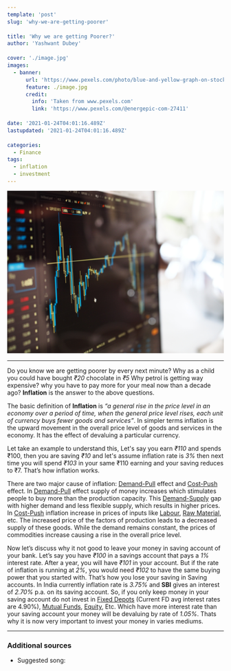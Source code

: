 ```yaml
---
template: 'post'
slug: 'why-we-are-getting-poorer'

title: 'Why we are getting Poorer?'
author: 'Yashwant Dubey'

cover: './image.jpg'
images:
  - banner:
      url: 'https://www.pexels.com/photo/blue-and-yellow-graph-on-stock-market-monitor-159888/'
      feature: ./image.jpg
      credit:
        info: 'Taken from www.pexels.com'
        link: 'https://www.pexels.com/@energepic-com-27411'

date: '2021-01-24T04:01:16.489Z'
lastupdated: '2021-01-24T04:01:16.489Z'

categories:
  - Finance
tags:
  - inflation
  - investment
---
```


![Blue and Yellow Graph on Stock Market Monitor](./image.jpg)

---

Do you know we are getting poorer by every next minute? Why as a child you could have bought _₹20_ chocolate in _₹5_ Why petrol is getting way expensive? why you have to pay more for your meal now than a decade ago? **Inflation** is the answer to the above questions.

The basic definition of **Inflation** is _“a general rise in the price level in an economy over a period of time, when the general price level rises, each unit of currency buys fewer goods and services”_. In simpler terms inflation is the upward movement in the overall price level of goods and services in the economy. It has the effect of devaluing a particular currency.

Let take an example to understand this, Let's say you earn _₹110_ and spends ₹100, then you are saving _₹10_ and let's assume inflation rate is _3%_ then next time you will spend _₹103_ in your same ₹110 earning and your saving reduces to ₹7. That’s how inflation works.

There are two major cause of inflation: <u>Demand-Pull</u> effect and <u>Cost-Push</u> effect. In <u>Demand-Pull</u> effect supply of money increases which stimulates people to buy more than the production capacity. This <u>Demand-Supply</u> gap with higher demand and less flexible supply, which results in higher prices. In <u>Cost-Push</u> inflation increase in prices of inputs like <u>Labour</u>, <u>Raw Material</u>, etc. The increased price of the factors of production leads to a decreased supply of these goods. While the demand remains constant, the prices of commodities increase causing a rise in the overall price level.

Now let’s discuss why it not good to leave your money in saving account of your bank. Let’s say you have _₹100_ in a savings account that pays a _1%_ interest rate. After a year, you will have _₹101_ in your account. But if the rate of inflation is running at _2%_, you would need _₹102_ to have the same buying power that you started with. That’s how you lose your saving in Saving accounts. In India currently inflation rate is _3.75%_ and **SBI** gives an interest of _2.70%_ p.a. on its saving account. So, if you only keep money in your saving account do not invest in <u>Fixed Depots</u> (Current FD avg interest rates are 4.90%), <u>Mutual Funds</u>, <u>Equity</u>, Etc. Which have more interest rate than your saving account your money will be devaluing by rate of _1.05%_. Thats why it is now very important to invest your money in varies mediums.

---

### Additional sources

- Suggested song:

